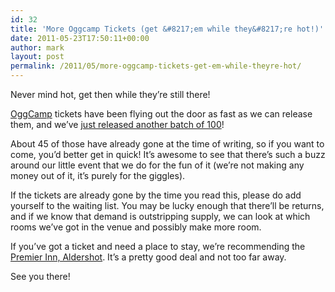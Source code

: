 ```yaml
---
id: 32
title: 'More Oggcamp Tickets (get &#8217;em while they&#8217;re hot!)'
date: 2011-05-23T17:50:11+00:00
author: mark
layout: post
permalink: /2011/05/more-oggcamp-tickets-get-em-while-theyre-hot/
---
```

Never mind hot, get then while they&#8217;re still there!
  
[OggCamp](http://oggcamp.org/) tickets have been flying out the door as fast as we can release them, and we&#8217;ve [just released another batch of 100](http://oggcamp11.eventbrite.com/)!

About 45 of those have already gone at the time of writing, so if you want to come, you&#8217;d better get in quick! It&#8217;s awesome to see that there&#8217;s such a buzz around our little event that we do for the fun of it (we&#8217;re not making any money out of it, it&#8217;s purely for the giggles).

If the tickets are already gone by the time you read this, please do add yourself to the waiting list. You may be lucky enough that there&#8217;ll be returns, and if we know that demand is outstripping supply, we can look at which rooms we&#8217;ve got in the venue and possibly make more room.

If you&#8217;ve got a ticket and need a place to stay, we&#8217;re recommending the [Premier Inn, Aldershot](http://www.premierinn.com/en/hotel/ALDWIL/aldershot). It&#8217;s a pretty good deal and not too far away.

See you there!
